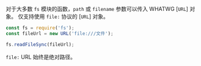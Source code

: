 <!-- YAML
added: v7.6.0
-->
对于大多数 `fs` 模块的函数，`path` 或 `filename` 参数可以传入 WHATWG [`URL`] 对象。
仅支持使用 `file:` 协议的 [`URL`] 对象。

```js
const fs = require('fs');
const fileUrl = new URL('file:///文件');

fs.readFileSync(fileUrl);
```

`file:` URL 始终是绝对路径。


